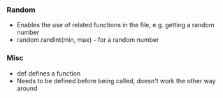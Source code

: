 ### Random 
- Enables the use of related functions in the file, e.g. getting a random number
- random.randint(min, max) - for a random number

### Misc
- def defines a function
- Needs to be defined before being called, doesn't work the other way around